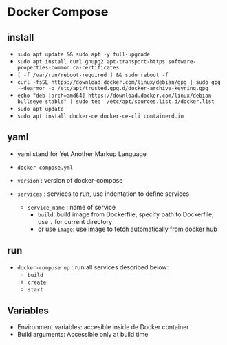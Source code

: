 # Docker Compose

## install

- `sudo apt update && sudo apt -y full-upgrade`
- `sudo apt install curl gnupg2 apt-transport-https software-properties-common ca-certificates`
- `[ -f /var/run/reboot-required ] && sudo reboot -f`
- `curl -fsSL https://download.docker.com/linux/debian/gpg | sudo gpg --dearmor -o /etc/apt/trusted.gpg.d/docker-archive-keyring.gpg`
- `echo "deb [arch=amd64] https://download.docker.com/linux/debian bullseye stable" | sudo tee  /etc/apt/sources.list.d/docker.list`
- `sudo apt update`
- `sudo apt install docker-ce docker-ce-cli containerd.io`

## yaml

- yaml stand for Yet Another Markup Language

- `docker-compose.yml`

- `version` : version of docker-compose
- `services` : services to run, use indentation to define services
  - `service_name` : name of service
    - `build`: build image from Dockerfile, specify path to Dockerfile, use `.` for current directory
    - or use `image`: use image to fetch automatically from docker hub

## run

- `docker-compose up` : run all services described below:
  - `build`
  - `create`
  - `start`

## Variables

- Environment variables: accesible inside de Docker container
- Build arguments: Accessible only at build time
